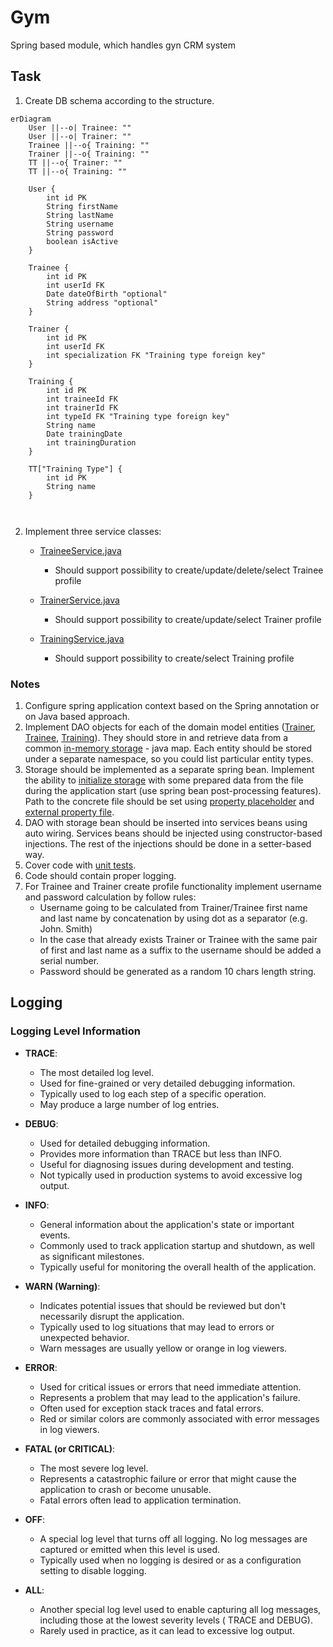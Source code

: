# Gym

Spring based module, which handles gyn CRM system

## Task

1. Create DB schema according to the structure.

```mermaid
erDiagram
    User ||--o| Trainee: ""
    User ||--o| Trainer: ""
    Trainee ||--o{ Training: ""
    Trainer ||--o{ Training: ""
    TT ||--o{ Trainer: ""
    TT ||--o{ Training: ""

    User {
        int id PK
        String firstName
        String lastName
        String username
        String password
        boolean isActive
    }

    Trainee {
        int id PK
        int userId FK
        Date dateOfBirth "optional"
        String address "optional"
    }

    Trainer {
        int id PK
        int userId FK
        int specialization FK "Training type foreign key"
    }

    Training {
        int id PK
        int traineeId FK
        int trainerId FK
        int typeId FK "Training type foreign key"
        String name
        Date trainingDate
        int trainingDuration
    }

    TT["Training Type"] {
        int id PK
        String name
    }



```

2. Implement three service
   classes:
    - [TraineeService.java](src/main/java/com/javabootcamp/gym/services/TraineeService.java)
        - Should support possibility to create/update/delete/select Trainee profile

    - [TrainerService.java](src/main/java/com/javabootcamp/gym/services/TrainerService.java)
        - Should support possibility to create/update/select Trainer profile

    - [TrainingService.java](src/main/java/com/javabootcamp/gym/services/TrainingService.java)
        - Should support possibility to create/select Training profile

### Notes

1. Configure spring application context based on the Spring annotation or on Java based approach.
2. Implement DAO objects for each of the domain model
   entities ([Trainer](src/main/java/com/javabootcamp/gym/data/dao/TrainerDao.java), [Trainee](src/main/java/com/javabootcamp/gym/data/dao/TraineeDao.java),
   [Training](src/main/java/com/javabootcamp/gym/data/dao/TrainingDao.java)). They should store in and retrieve data
   from a common [in-memory storage](src/main/java/com/javabootcamp/gym/data/InMemoryDataSource.java) - java map. Each
   entity should be stored under a separate namespace, so you could
   list particular entity types.
3. Storage should be implemented as a separate spring bean. Implement the ability
   to [initialize storage](src/main/java/com/javabootcamp/gym/data/InMemoryDataSource.java) with some
   prepared data from the file during the application start (use spring bean post-processing features). Path to the
   concrete file should be set using [property placeholder](src/main/resources/application.properties) and [external property file](src/main/resources/mock_data).
4. DAO with storage bean should be inserted into services beans using auto wiring. Services beans should be injected
   using constructor-based injections. The rest of the injections should be done in a setter-based way.
5. Cover code with [unit tests](src/test/java).
6. Code should contain proper logging.
7. For Trainee and Trainer create profile functionality implement username and password calculation by follow rules:
    - Username going to be calculated from Trainer/Trainee first name and last name by concatenation by using dot as a
      separator (e.g. John. Smith)
    - In the case that already exists Trainer or Trainee with the same pair of first and last name as a suffix to the
      username should be added a serial number.
    - Password should be generated as a random 10 chars length string.

## Logging

### Logging Level Information

- **TRACE**:
    - The most detailed log level.
    - Used for fine-grained or very detailed debugging information.
    - Typically used to log each step of a specific operation.
    - May produce a large number of log entries.

- **DEBUG**:
    - Used for detailed debugging information.
    - Provides more information than TRACE but less than INFO.
    - Useful for diagnosing issues during development and testing.
    - Not typically used in production systems to avoid excessive log output.

- **INFO**:
    - General information about the application's state or important events.
    - Commonly used to track application startup and shutdown, as well as significant milestones.
    - Typically useful for monitoring the overall health of the application.

- **WARN (Warning)**:
    - Indicates potential issues that should be reviewed but don't necessarily disrupt the application.
    - Typically used to log situations that may lead to errors or unexpected behavior.
    - Warn messages are usually yellow or orange in log viewers.

- **ERROR**:
    - Used for critical issues or errors that need immediate attention.
    - Represents a problem that may lead to the application's failure.
    - Often used for exception stack traces and fatal errors.
    - Red or similar colors are commonly associated with error messages in log viewers.

- **FATAL (or CRITICAL)**:
    - The most severe log level.
    - Represents a catastrophic failure or error that might cause the application to crash or become unusable.
    - Fatal errors often lead to application termination.

- **OFF**:
    - A special log level that turns off all logging. No log messages are captured or emitted when this level is used.
    - Typically used when no logging is desired or as a configuration setting to disable logging.

- **ALL**:
    - Another special log level used to enable capturing all log messages, including those at the lowest severity
      levels (
      TRACE and DEBUG).
    - Rarely used in practice, as it can lead to excessive log output.